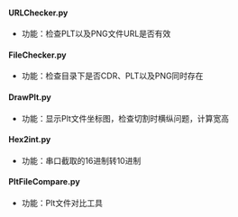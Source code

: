 #### URLChecker.py
- 功能：检查PLT以及PNG文件URL是否有效

#### FileChecker.py
- 功能：检查目录下是否CDR、PLT以及PNG同时存在

#### DrawPlt.py
- 功能：显示Plt文件坐标图，检查切割时横纵问题，计算宽高

#### Hex2int.py
- 功能：串口截取的16进制转10进制

#### PltFileCompare.py
- 功能：Plt文件对比工具
